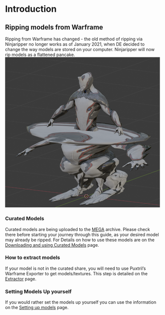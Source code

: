 # Introduction 

## Ripping models from Warframe

Ripping from Warframe has changed - the old method of ripping via Ninjaripper no longer works as of January 2021, when DE decided to change the way models are stored on your computer. Ninjaripper will now rip models as a flattened pancake. 
![Ensmallening](../assets/images/EnsmalleningSquish.png)

### Curated Models
Curated models are being uploaded to the [MEGA](https://mega.nz/folder/fIUQDQYZ#vRNqurxNdzELIboK214Kxg) archive. Please check there before starting your journey through this guide, as your desired model may already be ripped. 
For Details on how to use these models are on the [Downloading and using Curated Models](model-usage.md) page.

### How to extract models
If your model is not in the curated share, you will need to use Puxtril’s Warframe Exporter to get models/textures.
This step is detailed on the [Extractor](extractor.md) page.

### Setting Models Up yourself
If you would rather set the models up yourself you can use the information on the [Setting up models](model-setup.md) page.